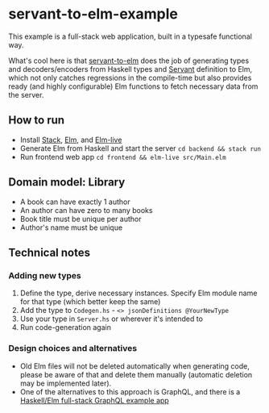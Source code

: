 # servant-to-elm-example

This example is a full-stack web application, built in a typesafe functional way.

What's cool here is that [servant-to-elm] does the job of generating types and decoders/encoders from Haskell types and [Servant] definition to Elm, which not only catches regressions in the compile-time but also provides ready (and highly configurable) Elm functions to fetch necessary data from the server.

## How to run

- Install [Stack], [Elm], and [Elm-live]
- Generate Elm from Haskell and start the server `cd backend && stack run`
- Run frontend web app `cd frontend && elm-live src/Main.elm`

## Domain model: Library

- A book can have exactly 1 author
- An author can have zero to many books
- Book title must be unique per author
- Author's name must be unique

## Technical notes

### Adding new types

1. Define the type, derive necessary instances. Specify Elm module name for that type (which better keep the same)
1. Add the type to `Codegen.hs` - `<> jsonDefinitions @YourNewType`
1. Use your type in `Server.hs` or wherever it's intended to
1. Run code-generation again

### Design choices and alternatives

- Old Elm files will not be deleted automatically when generating code, please be aware of that and delete them manually (automatic deletion may be implemented later).
- One of the alternatives to this approach is GraphQL, and there is a [Haskell/Elm full-stack GraphQL example app](https://github.com/higherkindness/mu-graphql-example-elm)

[Stack]: https://docs.haskellstack.org/en/stable/README/#how-to-install 
[Elm]: https://guide.elm-lang.org/install/elm.html
[Elm-live]: https://www.elm-live.com/
[Servant]: https://www.servant.dev/
[servant-to-elm]: https://github.com/folq/servant-to-elm